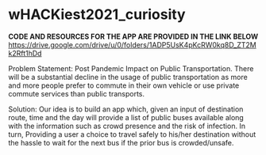 # wHACKiest2021_curiosity
****CODE AND RESOURCES FOR THE APP ARE PROVIDED IN THE LINK BELOW****
https://drive.google.com/drive/u/0/folders/1ADP5UsK4pKcRW0kq8D_ZT2Mk2Rft1hDd

Problem Statement: Post Pandemic Impact on Public Transportation.
There will be a substantial decline in the usage of public transportation
as more and more people prefer to commute in their own vehicle or use
private commute services than public transports.

Solution:
Our idea is to build an app which, given an input of destination route, time 
and the day will provide a list of public buses available along with the 
information such as crowd presence and the risk of infection. In turn,
Providing a user a choice to travel safely to his/her destination without
the hassle to wait for the next bus if the prior bus is crowded/unsafe.


